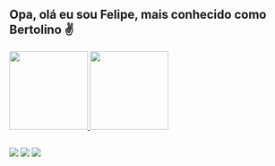 ## Opa, olá eu sou Felipe, mais conhecido como Bertolino ✌

<div>
  <a href="https://github.com/FelipeBertolino">
  <img height="140em" src="https://github-readme-stats.vercel.app/api?username=FelipeBertolino&show_icons=true&theme=highcontrast&include_all_commits=true&count_private=true"/>
  <img height="140em" src="https://github-readme-stats.vercel.app/api/top-langs/?username=FelipeBertolino&layout=compact&langs_count=7&theme=highcontrast"/>
</div>

##
 <div> 
  <a href="https://www.instagram.com/lipe_fehtb" target="_blank"><img src="https://img.shields.io/badge/-Instagram-%23E4405F?style=for-the-badge&logo=instagram&logoColor=white" target="_blank"></a>
  <a href="https://twitter.com/lipe_fehtb" target="_blank"><img src="https://img.shields.io/badge/Twitter-1DA1F2?style=for-the-badge&logo=twitter&logoColor=white" terget="_black"></a>
  <a href="https://www.linkedin.com/in/felipe-t-bertolino/" target="_blank"><img src="https://img.shields.io/badge/-LinkedIn-%230077B5?style=for-the-badge&logo=linkedin&logoColor=white" target="_blank"></a> 
 </div>
